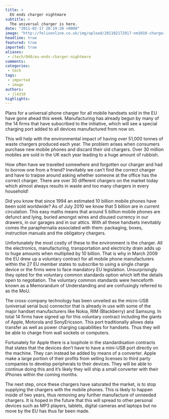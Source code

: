 ```yaml
---
title: >
  EU ends charger nightmare
subtitle: >
  The universal charger is here.
date: "2011-02-17 20:19:20 +0000"
image: "http://felixonline.co.uk/img/upload/201102172017-nm1010-chargerc.jpg"
headline: true
featured: true
imported: true
aliases:
 - /tech/840/eu-ends-charger-nightmare
comments:
categories:
 - tech
tags:
 - imported
 - image
authors:
 - jl4310
highlights:
---
```


Plans for a universal phone charger for all mobile handsets sold in the EU have gone ahead this week. Manufacturing has already begun by many of the 14 firms that have subscribed to the initiative, which will see a special charging port added to all devices manufactured from now on.

This will help with the environmental impact of having over 51,000 tonnes of waste chargers produced each year. The problem arises when consumers purchase new mobile phones and discard their old chargers. Over 30 million mobiles are sold in the UK each year leading to a huge amount of rubbish.

How often have we travelled somewhere and forgotten our charger and had to borrow one from a friend? Inevitably we can’t find the correct charger and have to traipse around asking whether someone at the office has the correct charger. There are over 30 different chargers on the market today which almost always results in waste and too many chargers in every household!

Did you know that since 1994 an estimated 10 billion mobile phones have been sold worldwide? As of July 2010 we know that 5 billion are in current circulation. This easy maths means that around 5 billion mobile phones are defunct and lying, buried amongst wires and disused currency in our drawers, in our garages and in our attics. With all these handsets inevitably comes the paraphernalia associated with them: packaging, boxes, instruction manuals and the obligatory chargers.

Unfortunately the most costly of these to the environment is the charger. All the electronics, manufacturing, transportation and electricity drain adds up to huge amounts when multiplied by 10 billion. That is why in March 2009 the EU drew up a voluntary contract for all mobile phone manufacturers within the 27 EU member states to subscribe to using a single charge device or the firms were to face mandatory EU legislation. Unsurprisingly they opted for the voluntary common standards option which left the details open to negotiation. The voluntary common standards were henceforth known as a Memorandum of Understanding and are confusingly referred to as the MoU.

The cross-company technology has been unveiled as the micro-USB (universal serial bus) connector that is already in use with some of the major handset manufacturers like Nokia, RIM (Blackberry) and Samsung. In total 14 firms have signed up for this voluntary contract including the giants of Apple, Motorola and SonyEricsson. This port traditionally allows data transfer as well as power charging capabilities for handsets. Thus they will be able to charge from wall sockets or computers.

Fortunately for Apple there is a loophole in the standardisation contracts that states that the devices don’t have to have a mini-USB port directly on the machine. They can instead be added by means of a converter. Apple make a large portion of their profits from selling licenses to third party companies to develop peripherals to their devices. They will be able to continue doing this and it’s likely they will ship a small converter with their iPhones within the coming months.

The next step, once these chargers have saturated the market, is to stop supplying the chargers with the mobile phones. This is likely to happen inside of two years, thus removing any further manufacture of unneeded chargers. It is hoped in the future that this will spread to other personal devices such as MP3 players, tablets, digital cameras and laptops but no move by the EU has thus far been made.
